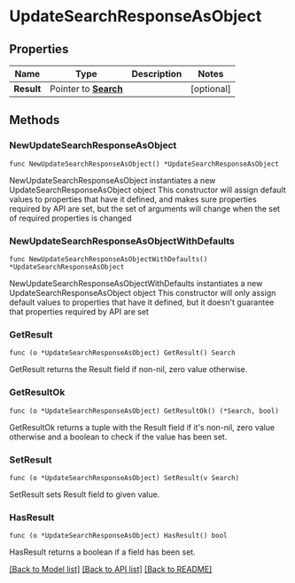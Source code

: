 # UpdateSearchResponseAsObject

## Properties

Name | Type | Description | Notes
------------ | ------------- | ------------- | -------------
**Result** | Pointer to [**Search**](Search.md) |  | [optional] 

## Methods

### NewUpdateSearchResponseAsObject

`func NewUpdateSearchResponseAsObject() *UpdateSearchResponseAsObject`

NewUpdateSearchResponseAsObject instantiates a new UpdateSearchResponseAsObject object
This constructor will assign default values to properties that have it defined,
and makes sure properties required by API are set, but the set of arguments
will change when the set of required properties is changed

### NewUpdateSearchResponseAsObjectWithDefaults

`func NewUpdateSearchResponseAsObjectWithDefaults() *UpdateSearchResponseAsObject`

NewUpdateSearchResponseAsObjectWithDefaults instantiates a new UpdateSearchResponseAsObject object
This constructor will only assign default values to properties that have it defined,
but it doesn't guarantee that properties required by API are set

### GetResult

`func (o *UpdateSearchResponseAsObject) GetResult() Search`

GetResult returns the Result field if non-nil, zero value otherwise.

### GetResultOk

`func (o *UpdateSearchResponseAsObject) GetResultOk() (*Search, bool)`

GetResultOk returns a tuple with the Result field if it's non-nil, zero value otherwise
and a boolean to check if the value has been set.

### SetResult

`func (o *UpdateSearchResponseAsObject) SetResult(v Search)`

SetResult sets Result field to given value.

### HasResult

`func (o *UpdateSearchResponseAsObject) HasResult() bool`

HasResult returns a boolean if a field has been set.


[[Back to Model list]](../README.md#documentation-for-models) [[Back to API list]](../README.md#documentation-for-api-endpoints) [[Back to README]](../README.md)


